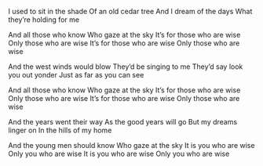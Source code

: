 I used to sit in the shade
Of an old cedar tree
And I dream of the days
What they’re holding for me

And all those who know
Who gaze at the sky
It’s for those who are wise
Only those who are wise
It’s for those who are wise
Only those who are wise

And the west winds would blow
They’d be singing to me
They’d say look you out yonder
Just as far as you can see

And all those who know
Who gaze at the sky
It’s for those who are wise
Only those who are wise
It’s for those who are wise
Only those who are wise

And the years went their way
As the good years will go
But my dreams linger on
In the hills of my home

And the young men should know
Who gaze at the sky
It is you who are wise
Only you who are wise
It is you who are wise
Only you who are wise
